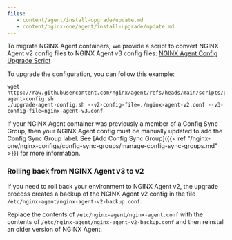 ```yaml
---
files:
   - content/agent/install-upgrade/update.md
   - content/nginx-one/agent/install-upgrade/update.md
---
```


To migrate NGINX Agent containers, we provide a script to convert NGINX Agent v2 config files to NGINX Agent v3 config files: [NGINX Agent Config Upgrade Script](https://github.com/nginx/agent/blob/v3/scripts/packages/upgrade-agent-config.sh)

To upgrade the configuration, you can follow this example:

```shell
wget https://raw.githubusercontent.com/nginx/agent/refs/heads/main/scripts/packages/upgrade-agent-config.sh
./upgrade-agent-config.sh --v2-config-file=./nginx-agent-v2.conf --v3-config-file=nginx-agent-v3.conf
```

If your NGINX Agent container was previously a member of a Config Sync Group, then your NGINX Agent config must be manually updated to add the Config Sync Group label.
See [Add Config Sync Group]({{< ref "/nginx-one/nginx-configs/config-sync-groups/manage-config-sync-groups.md" >}}) for more information.

### Rolling back from NGINX Agent v3 to v2

If you need to roll back your environment to NGINX Agent v2, the upgrade process creates a backup of the NGINX Agent v2 config in the file `/etc/nginx-agent/nginx-agent-v2-backup.conf`.

Replace the contents of `/etc/nginx-agent/nginx-agent.conf` with the contents of `/etc/nginx-agent/nginx-agent-v2-backup.conf` and then reinstall an older version of NGINX Agent.
